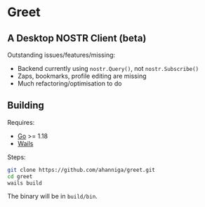 # Greet

## A Desktop NOSTR Client (beta) 

Outstanding issues/features/missing:

- Backend currently using `nostr.Query()`, not `nostr.Subscribe()`
- Zaps, bookmarks, profile editing are missing
- Much refactoring/optimisation to do

## Building

Requires:

- [Go](https://go.dev/learn/) >= 1.18
- [Wails](https://wails.io/) 


Steps:

```bash
git clone https://github.com/ahanniga/greet.git
cd greet
wails build
```

The binary will be in `build/bin`. 